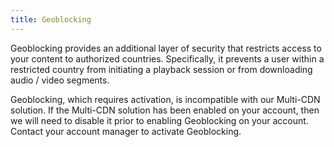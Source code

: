 ```yaml
---
title: Geoblocking
---
```


Geoblocking provides an additional layer of security that restricts access to your content to authorized countries. Specifically, it prevents a user within a restricted country from initiating a playback session or from downloading audio / video segments.

<Info>Geoblocking, which requires activation, is incompatible with our Multi-CDN solution. If the Multi-CDN solution has been enabled on your account, then we will need to disable it prior to enabling Geoblocking on your account. Contact your account manager to activate Geoblocking.</Info>
